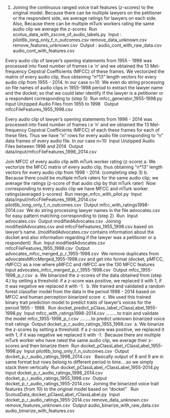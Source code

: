 
1. Joining the continuous ranged voice trait features (z-scores) to the original model. Because there can be multiple lawyers on the petitioner or the respondent side, we average ratings for lawyers on each side. Also, Because there can be multiple mTurk workers rating the same audio clip we average the z-scores  Run scotus_data_with_zscore_of_audio_labels.py  Input :  pilot6b_long_only_f_n_outcomes.csv remove_data_unknown.csv remove_features_unknown.csv  Output : audio_cont_with_raw_data.csv audio_cont_with_features.csv 

Every audio clip of lawyer’s opening statements from 1955 - 1998 was processed into fixed number of frames i.e ‘n’ and we obtained the 13 Mel-frequency Cepstral Coefficients (MFCC) of these frames. We vectorized the matrix of every audio clip, thus obtaining “n*13” length vectors for every audio clip from 1955 - 2014. In our case n=10  We even do string processing on file names of audio clips in 1955-1998 period to extract the lawyer name and the docket; so that we could later identify if the lawyer is a petitioner or a respondent corresponding to (step 5)  Run mfcc_generator_1955-1998.py  Input Unzipped Audio Files from 1955 to 1998   Output mfccFileFeatures_1955_1998.csv

Every audio clip of lawyer’s opening statements from 1998 - 2014 was processed into fixed number of frames i.e ‘n’ and we obtained the 13 Mel-frequency Cepstral Coefficients (MFCC) of each these frames for each of these files. Thus we have “n” rows for every audio file corresponding to “n” data frames of every audio file. In our case n=10  Input Unzipped Audio Files between 1998 and 2014  Output data/input/mfccFileFeatures_1998_2014.csv

Join MFCC of every audio clip with mTurk worker rating (z-score) a. We  vectorize the MFCC matrix of every audio clip, thus obtaining “n*13” length vectors for every audio clip from 1998 - 2014. (completing step 3) b. Because there could be multiple mTurk raters for the same audio clip; we average the ratings (z-score of that audio clip by that mTurk rater)  Now corresponding to every audio clip we have MFCC and mTurk worker ratings(averaged z-scores)  Run merge_mfcc_with_pilot.py  Input data/input/mfccFileFeatures_1998_2014.csv pilot6b_long_only_f_n_outcomes.csv  Output mfcc_with_ratings1998-2014.csv 
We do string processing lawyer names in the file advocates.csv for easy pattern matching corresponding to (step 2)  Run  Input advocates.csv  Output modifiedAdvocates.csv 
Joining modifiedAdvocates.csv and mfccFileFeatures_1955_1998.csv based on lawyer’s name. (modifiedAdvocates.csv contains information about the docket and also information regarding if the lawyer was a petitioner or a respondent)  Run  Input modifiedAdvocates.csv mfccFileFeatures_1955_1998.csv  Output advocates_mfcc_merged_p_r_1955-1998.csv 
We remove duplicates from advocatesMfccMerged_1955-1998.csv and get into format (docket, pMFCC, rMFCC) as a row where pMFCC and rMFCC are the 130 MFCC features  Input advocates_mfcc_merged_p_r_1955-1998.csv  Output mfcc_1955-1998_p_r.csv 
a. We binarized the z-scores of the data obtained from (step 4.) by setting a threshold: if a z-score was positive, we replaced it with 1, if it was negative we replaced it with -1.  b. We trained and validated a random forest classifier model from the data in the period 1998 - 2014 based on MFCC and human perception binarized score  c. We used this trained binary trait prediction model to predict traits of lawyer’s voices for the period 1955 - 1998.  Run docket_predict_pClass_label_rClassLabel_1955-1998.py  Input mfcc_with_ratings1998-2014.csv ………to train and validate the model mfcc_1955-1998_p_r.csv ………to predict unknown binarized voice trait ratings  Output docket_p_r_audio_ratings_1955_1998.csv 
a. We binarize the z-scores by setting a threshold: if a z-score was positive, we replaced it with 1, if it was negative we replaced it with -1.  Because there are multiple mTurk worker who have rated the same audio clip, we average their z-scores and then binarize them  Run docket_pClassLabel_rClassLabel_1955-1998.py  Input pilot6b_long_only_f_n_outcomes.csv  Output docket_p_r_audio_ratings_1998_2014.csv  
Basically output of 8 and 9 are in same format but rows belong to different period in time….so we simply stack them vertically  Run docket_pClassLabel_rClassLabel_1955-2014.py  Input docket_p_r_audio_ratings_1998_2014.csv docket_p_r_audio_ratings_1955_1998.csv  Output docket_p_r_audio_ratings_1955-2014.csv 
Joining the binarized voice trait features (from 10) to the original model based on “docket”   Run ScotusData_docket_pClassLabel_rClassLabel.py  Input docket_p_r_audio_ratings_1955-2014.csv remove_data_unknown.csv remove_features_unknown.csv  Output audio_binarize_with_raw_data.csv audio_binarize_with_features.csv
